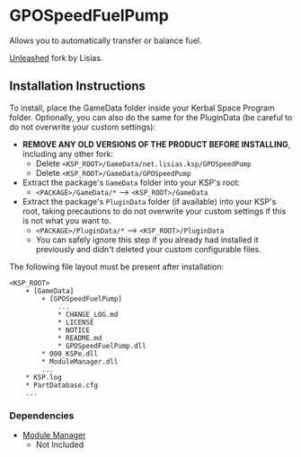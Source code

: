 # GPOSpeedFuelPump

Allows you to automatically transfer or balance fuel.

[Unleashed](https://ksp.lisias.net/add-ons-unleashed/) fork by Lisias.


## Installation Instructions

To install, place the GameData folder inside your Kerbal Space Program folder. Optionally, you can also do the same for the PluginData (be careful to do not overwrite your custom settings):

* **REMOVE ANY OLD VERSIONS OF THE PRODUCT BEFORE INSTALLING**, including any other fork:
	+ Delete `<KSP_ROOT>/GameData/net.lisias.ksp/GPOSpeedPump`
	+ Delete `<KSP_ROOT>/GameData/GPOSpeedPump`
* Extract the package's `GameData` folder into your KSP's root:
	+ `<PACKAGE>/GameData/*` --> `<KSP_ROOT>/GameData`
* Extract the package's `PluginData` folder (if available) into your KSP's root, taking precautions to do not overwrite your custom settings if this is not what you want to.
	+ `<PACKAGE>/PluginData/*` --> `<KSP_ROOT>/PluginData`
	+ You can safely ignore this step if you already had installed it previously and didn't deleted your custom configurable files.

The following file layout must be present after installation:

```
<KSP_ROOT>
	+ [GameData]
		+ [GPOSpeedFuelPump]
			...
			* CHANGE_LOG.md
			* LICENSE
			* NOTICE
			* README.md
			* GPOSpeedFuelPump.dll
		* 000_KSPe.dll
		* ModuleManager.dll
		...
	* KSP.log
	* PartDatabase.cfg
	...
```


### Dependencies

* [Module Manager](https://github.com/net-lisias-kspu/ModuleManager)
	+ Not Included
